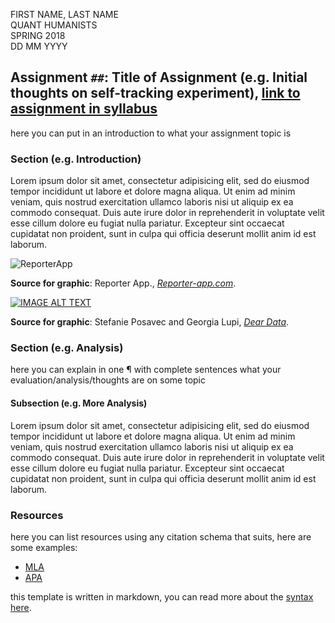 <!-- FILL IN THE INFORMATION BELOW - shoutout to @auremoser for the template: https://gist.github.com/auremoser/9dcfac8163e7737e7b5f -->

FIRST NAME, LAST NAME <br>
QUANT HUMANISTS <br>
SPRING 2018 <br> 
DD MM YYYY

## Assignment `##`: Title of Assignment (e.g. Initial thoughts on self-tracking experiment), [link to assignment in syllabus]()
 
here you can put in an introduction to what your assignment topic is

### Section (e.g. Introduction)

Lorem ipsum dolor sit amet, consectetur adipisicing elit, sed do eiusmod
tempor incididunt ut labore et dolore magna aliqua. Ut enim ad minim veniam,
quis nostrud exercitation ullamco laboris nisi ut aliquip ex ea commodo
consequat. Duis aute irure dolor in reprehenderit in voluptate velit esse
cillum dolore eu fugiat nulla pariatur. Excepteur sint occaecat cupidatat non
proident, sunt in culpa qui officia deserunt mollit anim id est laborum.

<!-- INCLUDE IMAGES WHEN APPROPRIATE -->

![ReporterApp](http://www.reporter-app.com/assets/3xPhones_Aqua@2x-78543eb7163e7fb70b1b4f4c0c878fd2.png)

**Source for graphic**: Reporter App., [_Reporter-app.com_](http://www.reporter-app.com/).

<!-- INCLUDE VIDEOS WHEN APPROPRIATE 

[![IMAGE ALT TEXT](http://img.youtube.com/vi/YOUTUBE_VIDEO_ID_HERE/0.jpg)](http://www.youtube.com/watch?v=YOUTUBE_VIDEO_ID_HERE)

e.g.: ![](https://www.youtube.com/watch?v=iqaVe1MCTlA)
-->

[![IMAGE ALT TEXT](http://img.youtube.com/vi/iqaVe1MCTlA/0.jpg)](https://www.youtube.com/watch?v=iqaVe1MCTlA)

**Source for graphic**: Stefanie Posavec and Georgia Lupi, [_Dear Data_](https://www.youtube.com/watch?v=iqaVe1MCTlA).

### Section (e.g. Analysis)

here you can explain in one ¶ with complete sentences what your evaluation/analysis/thoughts are on some topic


#### Subsection (e.g. More Analysis)

Lorem ipsum dolor sit amet, consectetur adipisicing elit, sed do eiusmod
tempor incididunt ut labore et dolore magna aliqua. Ut enim ad minim veniam,
quis nostrud exercitation ullamco laboris nisi ut aliquip ex ea commodo
consequat. Duis aute irure dolor in reprehenderit in voluptate velit esse
cillum dolore eu fugiat nulla pariatur. Excepteur sint occaecat cupidatat non
proident, sunt in culpa qui officia deserunt mollit anim id est laborum.


### Resources

here you can list resources using any citation schema that suits, here are some examples:

* [MLA](https://owl.english.purdue.edu/owl/resource/747/01/)
* [APA](https://owl.english.purdue.edu/owl/resource/560/01/)

this template is written in markdown, you can read more about the [syntax here](http://daringfireball.net/projects/markdown/basics).
